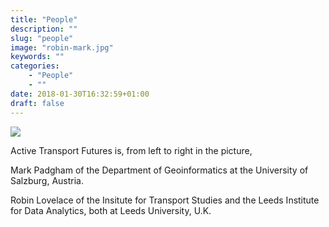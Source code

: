```yaml
---
title: "People"
description: ""
slug: "people"
image: "robin-mark.jpg"
keywords: ""
categories:
    - "People"
    - ""
date: 2018-01-30T16:32:59+01:00
draft: false
---
```


![](about-us/robin-mark.jpg)

Active Transport Futures is, from left to right in the picture,

Mark Padgham of the Department of Geoinformatics at the University of Salzburg,
Austria.

Robin Lovelace of the Insitute for Transport Studies and the Leeds Institute for
Data Analytics, both at Leeds University, U.K.

